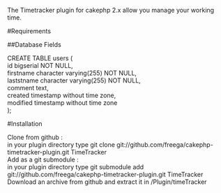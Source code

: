 The Timetracker plugin for cakephp 2.x allow you manage your working time.

#Requirements

##Database Fields

CREATE TABLE users (  
    id bigserial NOT NULL,  
    firstname character varying(255) NOT NULL,  
    laststname character varying(255) NOT NULL,  
    comment text,  
    created timestamp without time zone,  
    modified timestamp without time zone  
);  

#Installation

Clone from github :  
in your plugin directory type git clone git://github.com/freega/cakephp-timetracker-plugin.git TimeTracker  
Add as a git submodule :  
in your plugin directory type git submodule add git://github.com/freega/cakephp-timetracker-plugin.git TimeTracker  
Download an archive from github and extract it in /Plugin/timeTracker  
